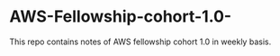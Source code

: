 # AWS-Fellowship-cohort-1.0-
This repo contains notes of AWS fellowship cohort 1.0 in weekly basis.
